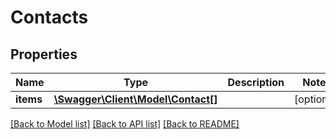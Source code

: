 # Contacts

## Properties
Name | Type | Description | Notes
------------ | ------------- | ------------- | -------------
**items** | [**\Swagger\Client\Model\Contact[]**](Contact.md) |  | [optional] 

[[Back to Model list]](../../README.md#documentation-for-models) [[Back to API list]](../../README.md#documentation-for-api-endpoints) [[Back to README]](../../README.md)

